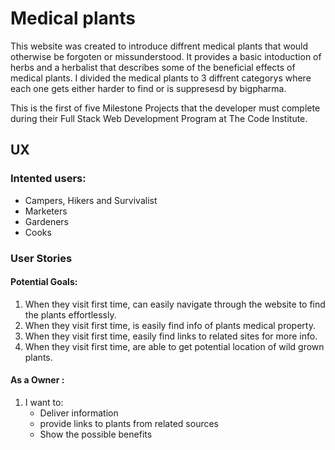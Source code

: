 # Medical plants
This website was created to introduce diffrent medical plants that would otherwise be forgoten or missunderstood. It provides a basic intoduction of herbs and a herbalist that describes some of the beneficial effects of medical plants. I divided the medical plants to 3 diffrent categorys where each one gets either harder to find or is suppresesd by bigpharma.

This is the first of five Milestone Projects that the developer must complete during their Full Stack Web Development Program at The Code Institute.
## UX

### Intented users:
- Campers, Hikers and Survivalist
- Marketers
- Gardeners
- Cooks
### User Stories
#### Potential Goals:
1. When they visit first time, can easily navigate through the website to find the plants effortlessly.
2. When they visit first time, is easily find info of plants medical property.
3. When they visit first time, easily find links to related sites for more info.
4. When they visit first time, are able to get potential location of wild grown plants.

#### As a Owner :
1. I want to:
     - Deliver information
     - provide links to plants from related sources
     - Show the possible benefits

